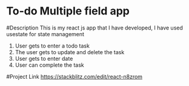 # To-do Multiple field app
#Description
This is my react js app that I have developed, I have used usestate for state management
1. User gets to enter a todo task
2. The user gets to update and delete the task
3. User gets to enter date
4. User can complete the task

#Project Link
https://stackblitz.com/edit/react-n8zrom
